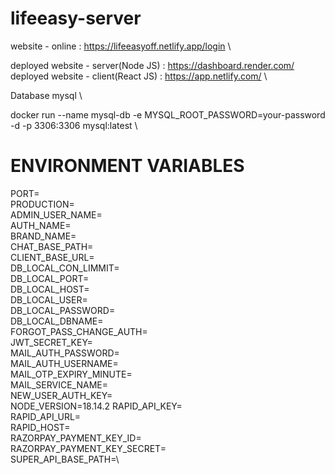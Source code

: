 # lifeeasy-server

website - online : https://lifeeasyoff.netlify.app/login \

deployed website - server(Node JS)  : https://dashboard.render.com/ \
deployed website - client(React JS) : https://app.netlify.com/ \

Database mysql \

 docker run --name mysql-db -e MYSQL_ROOT_PASSWORD=your-password -d -p 3306:3306 mysql:latest \\


# ENVIRONMENT VARIABLES

PORT=\
PRODUCTION=\
ADMIN_USER_NAME=\
AUTH_NAME=\
BRAND_NAME=\
CHAT_BASE_PATH=\
CLIENT_BASE_URL=\
DB_LOCAL_CON_LIMMIT=\
DB_LOCAL_PORT=\
DB_LOCAL_HOST=\
DB_LOCAL_USER=\
DB_LOCAL_PASSWORD=\
DB_LOCAL_DBNAME=\
FORGOT_PASS_CHANGE_AUTH=\
JWT_SECRET_KEY=\
MAIL_AUTH_PASSWORD=\
MAIL_AUTH_USERNAME=\
MAIL_OTP_EXPIRY_MINUTE=\
MAIL_SERVICE_NAME=\
NEW_USER_AUTH_KEY=\
NODE_VERSION=18.14.2
RAPID_API_KEY=\
RAPID_API_URL=\
RAPID_HOST=\
RAZORPAY_PAYMENT_KEY_ID=\
RAZORPAY_PAYMENT_KEY_SECRET=\
SUPER_API_BASE_PATH=\
